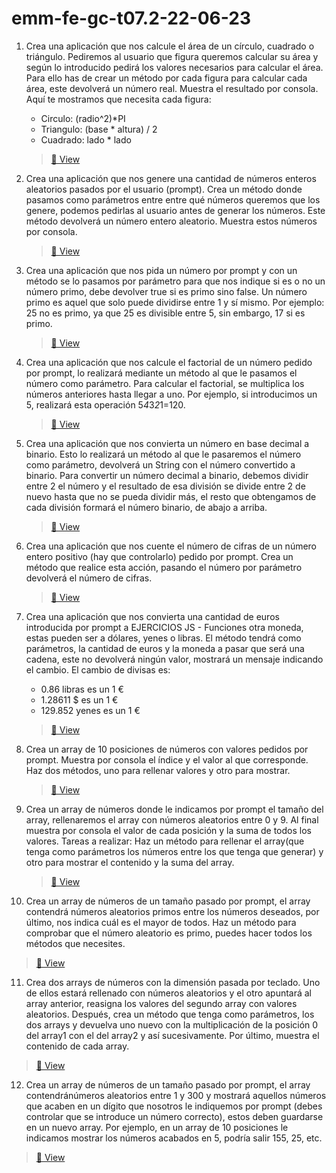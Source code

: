 # emm-fe-gc-t07.2-22-06-23

1. Crea una aplicación que nos calcule el área de un círculo, cuadrado o triángulo. Pediremos al usuario que figura queremos calcular su área y según lo introducido pedirá los valores necesarios para calcular el área. Para ello has de crear un método por cada figura para calcular cada área, este devolverá un número real. Muestra el resultado por consola.
Aquí te mostramos que necesita cada figura:
   - Circulo: (radio^2)*PI
   - Triangulo: (base * altura) / 2
   - Cuadrado: lado * lado


    > [👀 View](./js/ejercicio-01.js)

2. Crea una aplicación que nos genere una cantidad de números enteros aleatorios pasados por el usuario (prompt). Crea un método donde pasamos como parámetros entre entre qué números queremos que los genere, podemos pedirlas al usuario antes de generar los números. Este método devolverá un número entero aleatorio. Muestra estos números por consola.
   > [👀 View](./js/ejercicio-02.js)  


3. Crea una aplicación que nos pida un número por prompt y con un método se lo pasamos por parámetro para que nos indique si es o no un número primo, debe devolver true si es primo sino false. Un número primo es aquel que solo puede dividirse entre 1 y sí mismo. Por ejemplo: 25 no es primo, ya que 25 es divisible entre 5, sin embargo, 17 si es primo.
   > [👀 View](./js/ejercicio-03.js)


4. Crea una aplicación que nos calcule el factorial de un número pedido por prompt, lo realizará mediante un método al que le pasamos el número como parámetro. Para calcular el factorial, se multiplica los números anteriores hasta llegar a uno. Por ejemplo, si introducimos un 5, realizará esta operación 5*4*3*2*1=120.
   > [👀 View](./js/ejercicio-04.js)


5. Crea una aplicación que nos convierta un número en base decimal a binario. Esto lo realizará un método al que le pasaremos el número como parámetro, devolverá un String con el número convertido a binario. Para convertir un número decimal a binario, debemos dividir entre 2 el número y el resultado de esa división se divide  entre 2 de nuevo hasta que no se pueda dividir más, el resto que obtengamos de cada división formará el número binario, de abajo a arriba.
   > [👀 View](./js/ejercicio-05.js)


6. Crea una aplicación que nos cuente el número de cifras de un número entero positivo (hay que controlarlo) pedido por prompt. Crea un método que realice esta acción, pasando el número por parámetro devolverá el número de cifras.
   > [👀 View](./js/ejercicio-06.js)


7. Crea una aplicación que nos convierta una cantidad de euros introducida por prompt a EJERCICIOS JS - Funciones otra moneda, estas pueden ser a dólares, yenes o libras. El método tendrá como parámetros, la cantidad de euros y la moneda a pasar que será una cadena, este no devolverá ningún valor, mostrará un mensaje indicando el cambio. 
El cambio de divisas es:
   - 0.86 libras es un 1 €
   - 1.28611 $ es un 1 €
   - 129.852 yenes es un 1 €
   > [👀 View](./js/ejercicio-07.js)


8. Crea un array de 10 posiciones de números con valores pedidos por prompt. Muestra por consola el índice y el valor al que corresponde. Haz dos métodos, uno para rellenar valores y otro para mostrar.
   > [👀 View](./js/ejercicio-08.js)


9. Crea un array de números donde le indicamos por prompt el tamaño del array, rellenaremos el array con números aleatorios entre 0 y 9. Al final muestra por consola el valor de cada posición y la suma de todos los valores. Tareas a realizar: Haz un método para rellenar el array(que tenga como parámetros los números entre los que tenga que generar) y otro para mostrar el contenido y la suma del array.
   > [👀 View](./js/ejercicio-09.js)


10. Crea un array de números de un tamaño pasado por prompt, el array contendrá números aleatorios primos entre los números deseados, por último, nos indica cuál es el mayor de todos. Haz un método para comprobar que el número aleatorio es primo, puedes hacer todos los métodos que necesites.
   > [👀 View](./js/ejercicio-10.js)


11. Crea dos arrays de números con la dimensión pasada por teclado. Uno de ellos estará rellenado con números aleatorios y el otro apuntará al array anterior, reasigna los valores del segundo array con valores aleatorios. Después, crea un método que tenga como parámetros, los dos arrays y devuelva uno nuevo con la multiplicación de la posición 0 del array1 con el del array2 y así sucesivamente. Por último, muestra el contenido de cada array.
   > [👀 View](./js/ejercicio-11.js)


12. Crea un array de números de un tamaño pasado por prompt, el array contendránúmeros aleatorios entre 1 y 300 y mostrará aquellos números que acaben en un dígito que nosotros le indiquemos por prompt (debes controlar que se introduce un número correcto), estos deben guardarse en un nuevo array. Por ejemplo, en un array de 10 posiciones le indicamos mostrar los números acabados en 5, podría salir 155, 25, etc.
   > [👀 View](./js/ejercicio-12.js)

